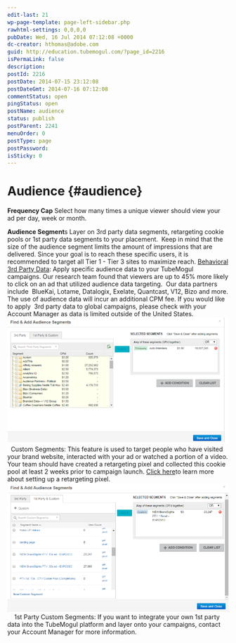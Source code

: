 ```yaml
---
edit-last: 21
wp-page-template: page-left-sidebar.php
rawhtml-settings: 0,0,0,0
pubDate: Wed, 16 Jul 2014 07:12:08 +0000
dc-creator: hthomas@adobe.com
guid: http://education.tubemogul.com/?page_id=2216
isPermaLink: false
description: 
postId: 2216
postDate: 2014-07-15 23:12:08
postDateGmt: 2014-07-16 07:12:08
commentStatus: open
pingStatus: open
postName: audience
status: publish
postParent: 2241
menuOrder: 0
postType: page
postPassword: 
isSticky: 0
---
```


# Audience {#audience}

**Frequency Cap**
Select how many times a unique viewer should view your ad per day, week or month.

**Audience Segment**s
Layer on 3rd party data segments, retargeting&nbsp;cookie pools or 1st party data segments to your placement. &nbsp;Keep in mind that the size of the audience segment limits the amount of impressions that are delivered. Since your goal is to reach these specific users, it is recommended to target all Tier 1 - Tier 3 sites to maximize reach. [Behavioral 3rd Party Data](../user-guide/planning/targeting/behavioral/user-guideplanningtargetingbehavioral.md):&nbsp;Apply specific audience data to your TubeMogul campaigns. Our&nbsp;research&nbsp;team found that viewers are up to 45% more likely to click on an ad that utilized audience data targeting. &nbsp;Our data partners include &nbsp;BlueKai, Lotame, Datalogix, Exelate, Quantcast, V12, Bizo and more. The use of audience data will incur an additional CPM fee. If you would like to apply &nbsp;3rd party data to global campaigns, please check with your Account Manager as data is limited outside of the United States. [ ![](assets/picture11.png)](assets/picture11.png) &nbsp; Custom Segments:&nbsp;This feature is used to target people who have visited your brand website, interacted with your ad or watched a portion of a video. Your team should have created a retargeting pixel and collected this cookie pool at least 2 weeks prior to campaign launch. [Click here](../user-guide/planning/targeting/retargeting/retargeting-pixel-setup/user-guideplanningtargetingretargetingretargeting-pixel-setup.md)to learn more about setting up a retargeting pixel. [ ![](assets/audience2.png)](assets/audience2.png) &nbsp; &nbsp; 1st Party Custom Segments: If you want to integrate your own 1st party data into the TubeMogul platform and layer onto your campaigns, contact your Account Manager for more information. &nbsp; 